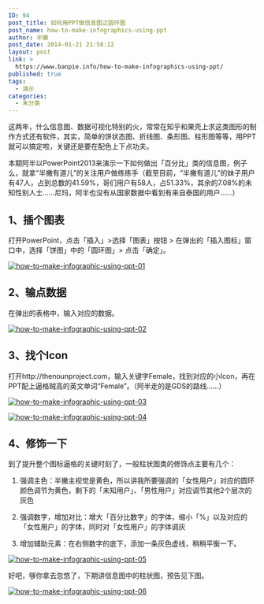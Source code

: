 ```yaml
---
ID: 94
post_title: 如何用PPT做信息图之圆环图
post_name: how-to-make-infographics-using-ppt
author: 半撇
post_date: 2014-01-21 21:58:12
layout: post
link: >
  https://www.banpie.info/how-to-make-infographics-using-ppt/
published: true
tags:
  - 演示
categories:
  - 未分类
---
```

这两年，什么信息图、数据可视化特别的火，常常在知乎和果壳上求这类图形的制作方式还有软件，其实，简单的饼状态图、折线图、条形图、柱形图等等，用PPT就可以搞定啦，关键还是要在配色上下点功夫。

本期阿半以PowerPoint2013来演示一下如何做出「百分比」类的信息图，例子么，就拿“半撇有道儿”的关注用户做练练手（截至目前，“半撇有道儿”的妹子用户有47人，占到总数的41.59%，哥们用户有58人，占51.33%，其余的7.08%的未知性别人士……尼玛，阿半也没有从国家数据中看到有来自泰国的用户……）

## 1、插个图表

打开PowerPoint，点击「插入」>选择「图表」按钮 > 在弹出的「插入图标」窗口中，选择「饼图」中的「圆环图」> 点击「确定」。

[![how-to-make-infographic-using-ppt-01][1]][1]

## 2、输点数据

在弹出的表格中，输入对应的数据。

[![how-to-make-infographic-using-ppt-02][2]][2]

## 3、找个Icon

打开http://thenounproject.com，输入关键字Female，找到对应的小Icon，再在PPT配上逼格贼高的英文单词“Female”。（阿半走的是GDS的路线……）

[![how-to-make-infographic-using-ppt-03][3]][3]

[![how-to-make-infographic-using-ppt-04][4]][4]

## 4、修饰一下

到了提升整个图标逼格的关键时刻了，一般柱状图类的修饰点主要有几个：

1.  强调主色：半撇主视觉是黄色，所以讲我所要强调的「女性用户」对应的圆环颜色调节为黄色，剩下的「未知用户」、「男性用户」对应调节其他2个层次的灰色

2.  强调数字，增加对比：增大「百分比数字」的字体，缩小「%」以及对应的「女性用户」的字体，同时对「女性用户」的字体调灰

3.  增加辅助元素：在右侧数字的底下，添加一条灰色虚线，稍稍平衡一下。

[![how-to-make-infographic-using-ppt-05][5]][5]

好吧，够你拿去忽悠了，下期讲信息图中的柱状图，预告见下图。

[![how-to-make-infographic-using-ppt-06][6]][6]

 [1]: http://7arnhx.com1.z0.glb.clouddn.com/wp-content/uploads/2014/01/how-to-make-infographic-using-ppt-01.png
 [2]: http://7arnhx.com1.z0.glb.clouddn.com/wp-content/uploads/2014/01/how-to-make-infographic-using-ppt-02.png
 [3]: http://7arnhx.com1.z0.glb.clouddn.com/wp-content/uploads/2014/01/how-to-make-infographic-using-ppt-03.png
 [4]: http://7arnhx.com1.z0.glb.clouddn.com/wp-content/uploads/2014/01/how-to-make-infographic-using-ppt-04.png
 [5]: http://7arnhx.com1.z0.glb.clouddn.com/wp-content/uploads/2014/01/how-to-make-infographic-using-ppt-05.png
 [6]: http://7arnhx.com1.z0.glb.clouddn.com/wp-content/uploads/2014/01/how-to-make-infographic-using-ppt-06.png